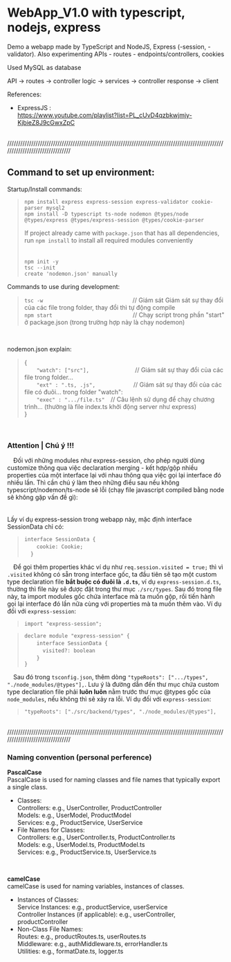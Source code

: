 # WebApp_V1.0 with typescript, nodejs, express

Demo a webapp made by TypeScript and NodeJS, Express (-session, -validator). Also experimenting APIs - routes - endpoints/controllers, cookies  

Used MySQL as database  

API -> routes -> controller logic -> services -> controller response -> client   

References:  
- ExpressJS :  
https://www.youtube.com/playlist?list=PL_cUvD4qzbkwjmjy-KjbieZ8J9cGwxZpC  
  
<br>  
////////////////////////////////////////////////////////////////////////////////////////////////////////////////////////////////  
<br>  
  
## Command to set up environment:

Startup/Install commands:  
>`npm install express express-session express-validator cookie-parser mysql2`  
>`npm install -D typescript ts-node nodemon @types/node @types/express @types/express-session @types/cookie-parser`  
>  
>If project already came with `package.json` that has all dependencies, run `npm install` to install all required modules conveniently  
><br>  
>`npm init -y`  
>`tsc --init`  
>`create 'nodemon.json' manually`  

Commands to use during development:  

>`tsc -w`&emsp;&emsp;&emsp;&emsp;&emsp;&emsp;&emsp;&emsp;&emsp;&emsp;&emsp;&emsp;&emsp;&emsp;&ensp;&nbsp;// Giám sát Giám sát sự thay đổi của các file trong folder, thay đổi thì tự động compile  
>`npm start`&emsp;&emsp;&emsp;&emsp;&emsp;&emsp;&emsp;&emsp;&emsp;&emsp;&emsp;&emsp;&emsp;&nbsp;// Chạy script trong phần "start" ở package.json (trong trường hợp này là chạy nodemon)

<br>

nodemon.json explain:
>{  
>&emsp;&emsp;`"watch": ["src"],`&emsp;&emsp;&emsp;&emsp;&emsp;&emsp;&emsp;&nbsp;&nbsp;// Giám sát sự thay đổi của các file trong folder...  
>&emsp;&emsp;`"ext" : ".ts, .js",`&emsp;&emsp;&emsp;&emsp;&emsp;&emsp;&nbsp;// Giám sát sự thay đổi của các file có đuôi... trong folder "watch":  
>&emsp;&emsp;`"exec" : ".../file.ts"`&emsp;// Câu lệnh sử dụng để chạy chương trình... (thường là file index.ts khởi động server như express)  
>}
  
<br>  
  
### Attention | Chú ý !!!  
&emsp;Đối với những modules như express-session, cho phép người dùng customize thông qua việc declaration merging - kết hợp/gộp nhiều properties của một interface lại với nhau thông qua việc gọi lại interface đó nhiều lần. Thì cần chú ý làm theo những điều sau nếu không typescript/nodemon/ts-node sẽ lỗi (chạy file javascript compiled bằng node sẽ không gặp vấn đề gì):  
<br>  
Lấy ví dụ express-session trong webapp này, mặc định interface SessionData chỉ có:  
>`interface SessionData {`  
>&emsp;&emsp;`cookie: Cookie;`    
>&emsp;`}`  
  
&emsp;Để gọi thêm properties khác ví dụ như `req.session.visited = true;` thì vì `.visited` không có sẵn trong interface gốc, ta đầu tiên sẽ tạo một custom type declaration file **bắt buộc có đuôi là `.d.ts`**, ví dụ `express-session.d.ts`, thường thì file này sẽ được đặt trong thư mục `./src/types`. Sau đó trong file này, ta import modules gốc chứa interface mà ta muốn gộp, rồi tiến hành gọi lại interface đó lần nữa cùng với properties mà ta muốn thêm vào. Ví dụ đối với `express-session`:  
>`import "express-session";`  
  
>`declare module "express-session" {`  
>&emsp;&emsp;`interface SessionData {`  
>&emsp;&emsp;&emsp;`visited?: boolean`  
>&emsp;&emsp;`}`  
>`}`  
  
&emsp;Sau đó trong `tsconfig.json`, thêm dòng `"typeRoots": [".../types", "./node_modules/@types"],`. Lưu ý là đường dẫn đến thư mục chứa custom type declaration file phải **luôn luôn** nằm trước thư mục @types gốc của `node_modules`, nếu không thì sẽ xảy ra lỗi. Ví dụ đối với `express-session`:  
>`"typeRoots": ["./src/backend/types", "./node_modules/@types"],`  
  
<br>  
////////////////////////////////////////////////////////////////////////////////////////////////////////////////////////////////  
<br>  
  
### Naming convention (personal perference)  
**PascalCase**   
PascalCase is used for naming classes and file names that typically export a single class.  
- Classes:  
Controllers: e.g., UserController, ProductController  
Models: e.g., UserModel, ProductModel  
Services: e.g., ProductService, UserService  
- File Names for Classes:  
Controllers: e.g., UserController.ts, ProductController.ts  
Models: e.g., UserModel.ts, ProductModel.ts  
Services: e.g., ProductService.ts, UserService.ts  
  
<br>  
  
**camelCase**  
camelCase is used for naming variables, instances of classes.  
- Instances of Classes:  
Service Instances: e.g., productService, userService  
Controller Instances (if applicable): e.g., userController, productController  
- Non-Class File Names:  
Routes: e.g., productRoutes.ts, userRoutes.ts  
Middleware: e.g., authMiddleware.ts, errorHandler.ts  
Utilities: e.g., formatDate.ts, logger.ts  